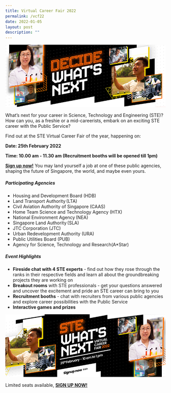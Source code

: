 ```yaml
---
title: Virtual Career Fair 2022
permalink: /vcf22
date: 2022-01-05
layout: post
description: ""
---
```




![Alt text for image on Isomer site](/images/header1.png)

What’s next for your career in Science, Technology and Engineering (STE)? How can you, as a freshie or a mid-careerists, embark on an exciting STE career with the Public Service?
 
Find out at the STE Virtual Career Fair of the year, happening on:

**Date: 25th February 2022**

**Time: 10.00 am - 11.30 am (Recruitment booths will be opened till 1pm)**

**[Sign up now!](https://form.gov.sg/#!/61d65ad6f46e8700123261bf)** You may land yourself a job at one of these public agencies, shaping the future of Singapore, the world, and maybe even yours.

##### Participating Agencies 
* Housing and Development Board (HDB)  
* Land Transport Authority (LTA)
* Civil Aviation Authority of Singapore (CAAS)
* Home Team Science and Technology Agency (HTX)
* National Environment Agency (NEA)
* Singapore Land Authority (SLA)
* JTC Corporation (JTC)
* Urban Redevelopment Authority (URA)
* Public Utilities Board (PUB)
* Agency for Science, Technology and Research(A*Star)

##### Event Highlights
* **Fireside chat with 4 STE experts** - find out how they rose through the ranks in their respective fields and learn all about the groundbreaking projects they are working on
* **Breakout rooms** with STE professionals  - get your questions answered and uncover the excitement and pride an STE career can bring to you
* **Recruitment booths** - chat with recruiters from various public agencies and explore career possibilities with the Public Service 
* **Interactive games and prizes**

[![Alt text for image on Isomer site](/images/STE-bannerpage-banner2.png) ](https://go.gov.sg/stevcf)



Limited seats available, 
**[SIGN UP NOW! ](https://go.gov.sg/stevcf)**
